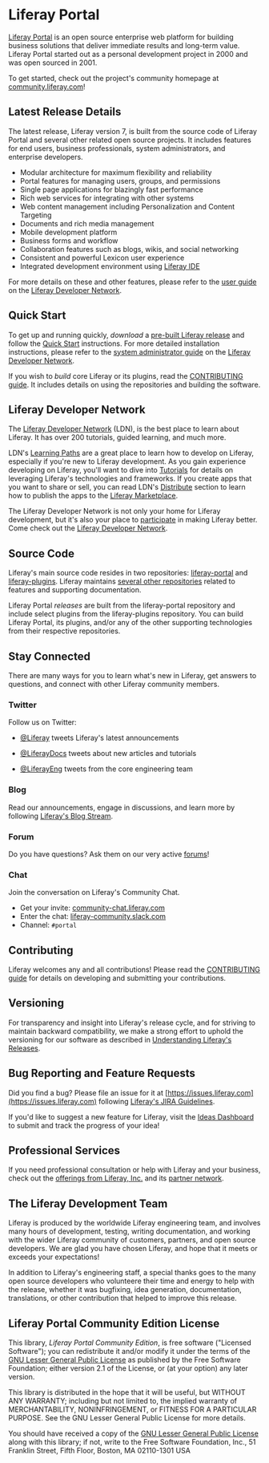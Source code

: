 # Liferay Portal

[Liferay
Portal](https://community.liferay.com/projects/portal) is an
open source enterprise web platform for building business solutions that deliver
immediate results and long-term value. Liferay Portal started out as a personal
development project in 2000 and was open sourced in 2001.

To get started, check out the project's community homepage at
[community.liferay.com](https://community.liferay.com)!

## Latest Release Details

The latest release, Liferay version 7, is built from the source code of Liferay
Portal and several other related open source projects. It includes features for
end users, business professionals, system administrators, and enterprise
developers.

*   Modular architecture for maximum flexibility and reliability
*   Portal features for managing users, groups, and permissions
*   Single page applications for blazingly fast performance
*   Rich web services for integrating with other systems
*   Web content management including Personalization and Content Targeting
*   Documents and rich media management
*   Mobile development platform
*   Business forms and workflow
*   Collaboration features such as blogs, wikis, and social networking
*   Consistent and powerful Lexicon user experience
*   Integrated development environment using [Liferay IDE](https://community.liferay.com/projects/ide)

For more details on these and other features, please refer to the [user
guide](https://dev.liferay.com/discover/portal) on the [Liferay Developer
Network](https://dev.liferay.com).

## Quick Start

To get up and running quickly, *download* a [pre-built Liferay
release](http://liferay.com/downloads) and follow the [Quick
Start](http://liferay.com/quick-start) instructions. For more detailed
installation instructions, please refer to the [system administrator
guide](https://dev.liferay.com/discover/deployment) on the [Liferay Developer
Network](https://dev.liferay.com).

If you wish to *build* core Liferay or its plugins, read the [CONTRIBUTING
guide](https://github.com/liferay/liferay-portal/blob/master/CONTRIBUTING.markdown).
It includes details on using the repositories and building the software.

## Liferay Developer Network

The [Liferay Developer Network](https://dev.liferay.com) (LDN),
is the best place to learn about Liferay. It has over
200 tutorials, guided learning, and much more.

LDN's [Learning Paths](https://dev.liferay.com/develop/learning-paths) are a
great place to learn how to develop on Liferay, especially if you're new to
Liferay development. As you gain experience developing on Liferay, you'll want
to dive into [Tutorials](https://dev.liferay.com/develop/tutorials) for details
on leveraging Liferay's technologies and frameworks. If you create apps that you
want to share or sell, you can read LDN's
[Distribute](https://dev.liferay.com/distribute) section to learn how to publish
the apps to the [Liferay Marketplace](https://web.liferay.com/marketplace).

The Liferay Developer Network is not only your home for Liferay development, but
it's also your place to [participate](https://dev.liferay.com/participate) in
making Liferay better. Come check out the [Liferay Developer
Network](https://dev.liferay.com).

## Source Code

Liferay's main source code resides in two repositories:
[liferay-portal](https://github.com/liferay/liferay-portal) and
[liferay-plugins](https://github.com/liferay/liferay-plugins). Liferay maintains
[several other repositories](https://github.com/liferay) related to features and
supporting documentation.

Liferay Portal *releases* are built from the liferay-portal repository and
include select plugins from the liferay-plugins repository. You can build
Liferay Portal, its plugins, and/or any of the other supporting technologies
from their respective repositories.

## Stay Connected

There are many ways for you to learn what's new in Liferay, get answers to
questions, and connect with other Liferay community members.

### Twitter

Follow us on Twitter:

-   [@Liferay](http://twitter.com/liferay) tweets Liferay's latest
    announcements

-   [@LiferayDocs](http://twitter.com/liferaydocs) tweets about new articles
    and tutorials

-   [@LiferayEng](http://twitter.com/liferayeng) tweets from the core
    engineering team

### Blog

Read our announcements, engage in discussions, and learn more by
following [Liferay's Blog Stream](http://www.liferay.com/community/blogs).

### Forum

Do you have questions? Ask them on our very active
[forums](http://www.liferay.com/community/forums)!

### Chat

Join the conversation on Liferay's Community Chat.

* Get your invite: [community-chat.liferay.com](https://community-chat.liferay.com)
* Enter the chat: [liferay-community.slack.com](https://liferay-community.slack.com)
* Channel: `#portal`

## Contributing

Liferay welcomes any and all contributions! Please read the [CONTRIBUTING
guide](https://github.com/liferay/liferay-portal/blob/master/CONTRIBUTING.markdown)
for details on developing and submitting your contributions.

## Versioning

For transparency and insight into Liferay's release cycle, and for striving to
maintain backward compatibility, we make a strong effort to uphold the
versioning for our software as described in [Understanding Liferay's
Releases](https://dev.liferay.com/discover/deployment/-/knowledge_base/7-0/liferay-installation-overview#understanding-liferays-releases).

## Bug Reporting and Feature Requests

Did you find a bug? Please file an issue for it at
[https://issues.liferay.com](https://issues.liferay.com) following [Liferay's
JIRA Guidelines](http://www.liferay.com/community/wiki/-/wiki/Main/JIRA).

If you'd like to suggest a new feature for Liferay, visit the [Ideas
Dashboard](https://dev.liferay.com/participate/ideas) to submit and track the
progress of your idea!

## Professional Services

If you need professional consultation or help with Liferay and your business,
check out the [offerings from Liferay, Inc.](http://www.liferay.com/services)
and its [partner network](http://www.liferay.com/partners/service-partners).

## The Liferay Development Team

Liferay is produced by the worldwide Liferay engineering team, and involves many
hours of development, testing, writing documentation, and working with the wider
Liferay community of customers, partners, and open source developers. We are
glad you have chosen Liferay, and hope that it meets or exceeds your
expectations!

In addition to Liferay's engineering staff, a special thanks goes to the many
open source developers who volunteere their time and energy to help with the
release, whether it was bugfixing, idea generation, documentation, translations,
or other contribution that helped to improve this release.

## Liferay Portal Community Edition License

This library, *Liferay Portal Community Edition*, is free software ("Licensed
Software"); you can redistribute it and/or modify it under the terms of the [GNU
Lesser General Public License](http://www.gnu.org/licenses/lgpl-2.1.html) as
published by the Free Software Foundation; either version 2.1 of the License, or
(at your option) any later version.

This library is distributed in the hope that it will be useful, but WITHOUT ANY
WARRANTY; including but not limited to, the implied warranty of MERCHANTABILITY,
NONINFRINGEMENT, or FITNESS FOR A PARTICULAR PURPOSE. See the GNU Lesser General
Public License for more details.

You should have received a copy of the [GNU Lesser General Public
License](http://www.gnu.org/licenses/lgpl-2.1.html) along with this library; if
not, write to the Free Software Foundation, Inc., 51 Franklin Street, Fifth
Floor, Boston, MA 02110-1301 USA